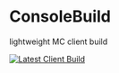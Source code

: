 # ConsoleBuild
lightweight MC client build


[![Latest Client Build](https://ci.appveyor.com/project/ORelio/minecraft-console-client/build/artifacts)](https://raw.githubusercontent.com/MinecraftForge/MinecraftForge/1.18.x/docs/assets/Forge_logo.svg)
